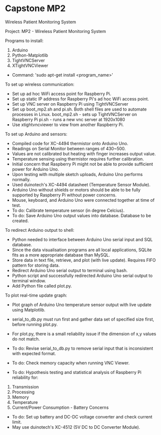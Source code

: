 # Capstone MP2
Wireless Patient Monitoring System

Project: MP2 - Wireless Patient Monitoring System 

Programs to install: 
1. Arduino
2. Python-Matplotlib
3. TightVNCServer
4. XTightVNCViewer
- Command: 'sudo apt-get install <program_name>'

To set up wireless communication:
- Set up ad hoc WiFi access point for Raspberry Pi. 
- Set up static IP address for Raspberry Pi's ad hoc WiFi access point. 
- Set up VNC server on Raspberry Pi using TightVNCServer
- Set up boot_mp2.sh and pi.sh. Both shell files are used to automate processes in Linux. 
   boot_mp2.sh - sets up TightVNCServer on Raspberry Pi
 pi.sh - runs a new vnc server at 1920x1080
- Use xtightvncviewer to view from another Raspberry Pi. 

To set up Arduino and sensors: 
- Compiled code for XC-4494 thermistor onto Arduino Uno. 
- Readings on Serial Monitor between ranges of 430~500.
- Values are not calibrated but heating with finger increases output value. 
- Temperature sensing using thermistor requires further calibration. 
- Initial concern that Raspberry Pi might not be able to provide sufficient power for Arduino Uno. 
- Upon testing with multiple sketch uploads, Arduino Uno performs normally. 
- Used duinotech's XC-4494 datasheet (Temperature Sensor Module).
- Arduino Uno without shields or motors should be able to be fully supported by Raspberry Pi without power concerns. 
- Mouse, keyboard, and Arduino Uno were connected together at time of test. 
- To do: Calibrate temperature sensor (in degree Celcius). 
- To do: Save Arduino Uno output values into database. Database to be created. 

To redirect Arduino output to shell:
- Python needed to interface between Arduino Uno serial input and SQL database. 
- Since the data visualisation programs are all local applications, SQLite fits as a more appropriate database than MySQL. 
- Store data in text file, retrieve, and plot (with live update). Requires FIFO pattern for storing data. 
- Redirect Arduino Uno serial output to terminal using bash. 
- Python script and successfully redirected Arduino Uno serial output to terminal window. 
- Add Python file called plot.py. 

To plot real-time update graph:
- Plot graph of Arduino Uno temperature sensor output with live update using Matplotlib. 
- serial_to_db.py must run first and gather data set of specified size first, before running plot.py.
- For plot.py, there is a small reliability issue if the dimension of x,y values do not match. 
- To do: Revise serial_to_db.py to remove serial input that is inconsistent with expected format.

- To do: Check memory capacity when running VNC Viewer. 
- To do: Hypothesis testing and statistical analysis of Raspberry Pi reliability for:
 1. Transmission
 2. Processing
 3. Memory
 4. Temperature
 5. Current/Power Consumption - Battery Concerns

- To do: Set up battery and DC-DC voltage converter and check current limit. 
- May use duinotech's XC-4512 (5V DC to DC Converter Module).
